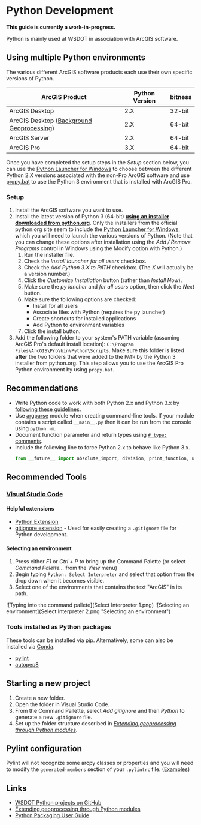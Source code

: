 Python Development
==================

**This guide is currently a work-in-progress.**

Python is mainly used at WSDOT in association with ArcGIS software.

Using multiple Python environments
----------------------------------

The various different ArcGIS software products each use their own specific versions of Python.

| ArcGIS Product                              | Python Version | bitness |
| ------------------------------------------- | -------------- | ------- |
| ArcGIS Desktop                              | 2.X            | 32-bit  |
| ArcGIS Desktop ([Background Geoprocessing]) | 2.X            | 64-bit  |
| ArcGIS Server                               | 2.X            | 64-bit  |
| ArcGIS Pro                                  | 3.X            | 64-bit  |

Once you have completed the setup steps in the *Setup* section below, you can use the [Python Launcher for Windows] to choose between the different Python 2.X versions associated with the non-Pro ArcGIS software and use [propy.bat] to use the Python 3 environment that is installed with ArcGIS Pro.

### Setup ###

1. Install the ArcGIS software you want to use.
2. Install the latest version of Python 3 (64-bit) [**using an installer downloaded from python.org**][Python Installer]. Only the installers from the official python.org site seem to include the [Python Launcher for Windows], which you will need to launch the various versions of Python. (Note that you can change these options after installation using the *Add / Remove Programs* control in Windows using the Modify option with Python.)
    1. Run the installer file.
    2. Check the *Install launcher for all users* checkbox.
    3. Check the *Add Python 3.X to PATH* checkbox. (The *X* will actually be a version number.)
    4. Click the *Customize Installation* button (rather than *Install Now*).
    5. Make sure the *py lancher* and *for all users* option, then click the *Next* button.
    6. Make sure the following options are checked:
        * Install for all users
        * Associate files with Python (requires the py launcher)
        * Create shortcuts for installed applications
        * Add Python to environment variables
    7. Click the install button.
3. Add the following folder to your system's PATH variable (assuming ArcGIS Pro's default install location): `C:\Program Files\ArcGIS\Pro\bin\Python\Scripts`. Make sure this folder is listed **after** the two folders that were added to the `PATH` by the Python 3 installer from python.org. This step allows you to use the ArcGIS Pro Python environment by using `propy.bat`.


Recommendations
---------------

* Write Python code to work with both Python 2.x and Python 3.x by [following these guidelines][Porting Python 2 Code to Python 3].
* Use [argparse] module when creating command-line tools. If your module contains a script called `__main__.py` then it can be run from the console using `python -m`.
* Document function parameter and return types using [`# type:` comments][Suggested syntax for Python 2.7 and straddling code].
* Include the following line to force Python 2.x to behave like Python 3.x.
    ```python
    from __future__ import absolute_import, division, print_function, unicode_literals
    ```

Recommended Tools
-----------------

### [Visual Studio Code] ###

#### Helpful extensions ####

* [Python Extension]
* [gitignore extension] - Used for easily creating a `.gitignore` file for Python development.

#### Selecting an environment ####

1. Press either *F1* or *Ctrl + P* to bring up the Command Palette (or select *Command Palette...* from the *View* menu)
2. Begin typing `Python: Select Interpreter` and select that option from the drop down when it becomes visible.
3. Select one of the environments that contains the text "ArcGIS" in its path.

![Typing into the command pallete](Select Interpreter 1.png)
![Selecting an environment](Select Interpreter 2.png "Selecting an environment")

### Tools installed as Python packages ###

These tools can be installed via [pip]. Alternatively, some can also be installed via [Conda].

* [pylint]
* [autopep8]

Starting a new project
----------------------

1. Create a new folder.
2. Open the folder in Visual Studio Code.
3. From the Command Pallette, select *Add gitignore* and then *Python* to generate a new `.gitignore` file.
4. Set up the folder structure described in *[Extending geoprocessing through Python modules]*.

Pylint configuration
--------------------

Pylint will not recognize some arcpy classes or properties and you will need to modify the `generated-members` section of your `.pylintrc` file. ([Examples][generated members example])

Links
-----

* [WSDOT Python projects on GitHub]
* [Extending geoprocessing through Python modules]
* [Python Packaging User Guide]

[argparse]:https://docs.python.org/3/library/argparse.html
[autopep8]:https://pypi.io/project/autopep8/
[Background Geoprocessing]:https://desktop.arcgis.com/en/arcmap/latest/analyze/executing-tools/64bit-background.htm
[Conda]:http://pro.arcgis.com/en/pro-app/arcpy/get-started/using-conda-with-arcgis-pro.htm
[Extending geoprocessing through Python modules]:https://pro.arcgis.com/en/pro-app/arcpy/geoprocessing_and_python/extending-geoprocessing-through-python-modules.htm
[generated members example]:https://github.com/search?utf8=%E2%9C%93&q=org%3AWSDOT-GIS+filename%3A.pylintrc+generated-members&type=Code
[gitignore extension]:https://marketplace.visualstudio.com/items?itemName=codezombiech.gitignore
[PEP 484]:https://www.python.org/dev/peps/pep-0484/
[pip]:https://pip.pypa.io/
[Porting Python 2 Code to Python 3]:https://docs.python.org/3/howto/pyporting.html
[propy.bat]:https://pro.arcgis.com/en/pro-app/arcpy/get-started/using-conda-with-arcgis-pro.htm
[pylint]:https://pypi.io/project/pylint/
[Python Extension]:https://marketplace.visualstudio.com/items?itemName=donjayamanne.python
[Python Launcher for Windows]:https://docs.python.org/3/using/windows.html#python-launcher-for-windows
[Python Packaging User Guide]:https://packaging.python.org/
[Suggested syntax for Python 2.7 and straddling code]:https://www.python.org/dev/peps/pep-0484/#suggested-syntax-for-python-2-7-and-straddling-code
[Visual Studio Code]:https://code.visualstudio.com/
[WSDOT Python projects on GitHub]:https://github.com/WSDOT-GIS?utf8=%E2%9C%93&q=&type=&language=python
[Python Installer]:https://www.python.org/downloads/windows/
